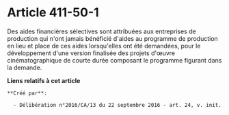 # Article 411-50-1

Des aides financières sélectives sont attribuées aux entreprises de  production qui n'ont jamais bénéficié d'aides au
programme de production  en lieu et place de ces aides lorsqu'elles ont été demandées, pour le  développement d'une version
finalisée des projets d'œuvre  cinématographique de courte durée composant le programme figurant dans  la demande.

**Liens relatifs à cet article**

	**Créé par**:

	  - Délibération n°2016/CA/13 du 22 septembre 2016 - art. 24, v. init.
